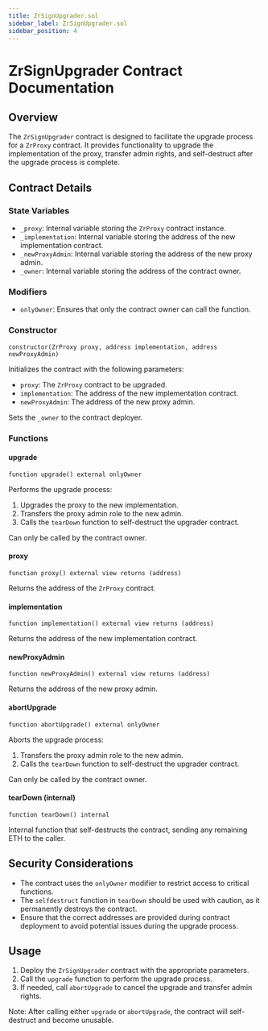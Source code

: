 ```yaml
---
title: ZrSignUpgrader.sol
sidebar_label: ZrSignUpgrader.sol
sidebar_position: 4
---
```


# ZrSignUpgrader Contract Documentation

## Overview

The `ZrSignUpgrader` contract is designed to facilitate the upgrade process for a `ZrProxy` contract. It provides functionality to upgrade the implementation of the proxy, transfer admin rights, and self-destruct after the upgrade process is complete.

## Contract Details

### State Variables

- `_proxy`: Internal variable storing the `ZrProxy` contract instance.
- `_implementation`: Internal variable storing the address of the new implementation contract.
- `_newProxyAdmin`: Internal variable storing the address of the new proxy admin.
- `_owner`: Internal variable storing the address of the contract owner.

### Modifiers

- `onlyOwner`: Ensures that only the contract owner can call the function.

### Constructor

`constructor(ZrProxy proxy, address implementation, address newProxyAdmin)`

Initializes the contract with the following parameters:
- `proxy`: The `ZrProxy` contract to be upgraded.
- `implementation`: The address of the new implementation contract.
- `newProxyAdmin`: The address of the new proxy admin.

Sets the `_owner` to the contract deployer.

### Functions

#### upgrade

`function upgrade() external onlyOwner`

Performs the upgrade process:
1. Upgrades the proxy to the new implementation.
2. Transfers the proxy admin role to the new admin.
3. Calls the `tearDown` function to self-destruct the upgrader contract.

Can only be called by the contract owner.

#### proxy

`function proxy() external view returns (address)`

Returns the address of the `ZrProxy` contract.

#### implementation

`function implementation() external view returns (address)`


Returns the address of the new implementation contract.

#### newProxyAdmin

`function newProxyAdmin() external view returns (address)`

Returns the address of the new proxy admin.

#### abortUpgrade

`function abortUpgrade() external onlyOwner`

Aborts the upgrade process:
1. Transfers the proxy admin role to the new admin.
2. Calls the `tearDown` function to self-destruct the upgrader contract.

Can only be called by the contract owner.

#### tearDown (internal)

`function tearDown() internal`

Internal function that self-destructs the contract, sending any remaining ETH to the caller.

## Security Considerations

- The contract uses the `onlyOwner` modifier to restrict access to critical functions.
- The `selfdestruct` function in `tearDown` should be used with caution, as it permanently destroys the contract.
- Ensure that the correct addresses are provided during contract deployment to avoid potential issues during the upgrade process.

## Usage

1. Deploy the `ZrSignUpgrader` contract with the appropriate parameters.
2. Call the `upgrade` function to perform the upgrade process.
3. If needed, call `abortUpgrade` to cancel the upgrade and transfer admin rights.

Note: After calling either `upgrade` or `abortUpgrade`, the contract will self-destruct and become unusable.
